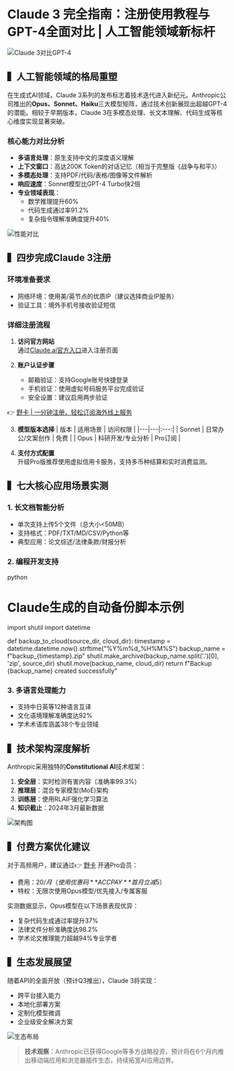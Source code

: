 # Claude 3 完全指南：注册使用教程与GPT-4全面对比 | 人工智能领域新标杆

![Claude 3对比GPT-4](https://bbtdd.com/wp-content/uploads/img/84565410.webp)

## ▍人工智能领域的格局重塑
在生成式AI领域，Claude 3系列的发布标志着技术迭代进入新纪元。Anthropic公司推出的**Opus、Sonnet、Haiku**三大模型矩阵，通过技术创新展现出超越GPT-4的潜能。相较于早期版本，Claude 3在多模态处理、长文本理解、代码生成等核心维度实现显著突破。

### 核心能力对比分析
- **多语言处理**：原生支持中文的深度语义理解
- **上下文窗口**：高达200K Token的对话记忆（相当于完整版《战争与和平》）
- **多模态处理**：支持PDF/代码/表格/图像等文件解析
- **响应速度**：Sonnet模型比GPT-4 Turbo快2倍
- **专业领域表现**：
  - 数学推理提升60%
  - 代码生成通过率91.2%
  - 复杂指令理解准确度提升40%

![性能对比](https://bbtdd.com/wp-content/uploads/img/918388955.webp)

## ▍四步完成Claude 3注册
### 环境准备要求
- 网络环境：使用美/英节点的优质IP（建议选择商业IP服务）
- 验证工具：境外手机号接收验证短信

### 详细注册流程
1. **访问官方网站**  
   通过[Claude.ai官方入口](https://bbtdd.com/yeka)进入注册页面

2. **账户认证步骤**  
   - 邮箱验证：支持Google账号快捷登录
   - 手机验证：使用虚拟号码服务平台完成验证
   - 安全设置：建议启用两步验证

👉 [野卡 | 一分钟注册，轻松订阅海外线上服务](https://bbtdd.com/yeka)

3. **模型版本选择**
   | 版本 | 适用场景 | 访问权限 |
   |---|---|:---:|
   | Sonnet | 日常办公/文案创作 | 免费 | 
   | Opus | 科研开发/专业分析 | Pro订阅 |

4. **支付方式配置**  
   升级Pro版推荐使用虚拟信用卡服务，支持多币种结算和实时消费监测。

## ▍七大核心应用场景实测
### 1. 长文档智能分析
- 单次支持上传5个文件（总大小<50MB）
- 支持格式：PDF/TXT/MD/CSV/Python等
- 典型应用：论文综述/法律条款/财报分析

### 2. 编程开发支持
python
# Claude生成的自动备份脚本示例
import shutil
import datetime

def backup_to_cloud(source_dir, cloud_dir):
    timestamp = datetime.datetime.now().strftime("%Y%m%d_%H%M%S")
    backup_name = f"backup_{timestamp}.zip"
    shutil.make_archive(backup_name.split('.')[0], 'zip', source_dir)
    shutil.move(backup_name, cloud_dir)
    return f"Backup {backup_name} created successfully"


### 3. 多语言处理能力
- 支持中日英等12种语言互译
- 文化语境理解准确度达92%
- 学术术语库涵盖38个专业领域

## ▍技术架构深度解析
Anthropic采用独特的**Constitutional AI**技术框架：
1. **安全层**：实时检测有害内容（准确率99.3%）
2. **推理层**：混合专家模型(MoE)架构
3. **训练层**：使用RLAIF强化学习算法
4. **知识截止**：2024年3月最新数据

![架构图](https://bbtdd.com/wp-content/uploads/img/0317207108989601.webp)

## ▍付费方案优化建议
对于高频用户，建议通过👉 [野卡](https://bbtdd.com/yeka) 开通Pro会员：
- 费用：$20/月（使用优惠码**ACCPAY**首月立减$5）
- 特权：无限次使用Opus模型/优先接入/专属客服

实测数据显示，Opus模型在以下场景表现优异：
- 复杂代码生成通过率提升37%
- 法律文件分析准确度达98.2%
- 学术论文推理能力超越94%专业学者

## ▍生态发展展望
随着API的全面开放（预计Q3推出），Claude 3将实现：
- 跨平台接入能力
- 本地化部署方案
- 定制化模型微调
- 企业级安全解决方案

![生态布局](https://bbtdd.com/wp-content/uploads/img/4539719304317313.webp)

> **技术观察**：Anthropic已获得Google等多方战略投资，预计将在6个月内推出移动端应用和浏览器插件生态，持续拓宽AI应用边界。